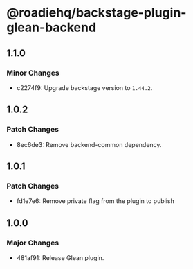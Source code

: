 # @roadiehq/backstage-plugin-glean-backend

## 1.1.0

### Minor Changes

- c2274f9: Upgrade backstage version to `1.44.2`.

## 1.0.2

### Patch Changes

- 8ec6de3: Remove backend-common dependency.

## 1.0.1

### Patch Changes

- fd1e7e6: Remove private flag from the plugin to publish

## 1.0.0

### Major Changes

- 481af91: Release Glean plugin.
